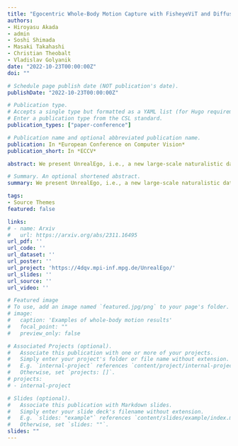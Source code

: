 ```yaml
---
title: "Egocentric Whole-Body Motion Capture with FisheyeViT and Diffusion-Based Motion Refinement"
authors:
- Hiroyasu Akada
- admin
- Soshi Shimada
- Masaki Takahashi
- Christian Theobalt
- Vladislav Golyanik
date: "2022-10-23T00:00:00Z"
doi: ""

# Schedule page publish date (NOT publication's date).
publishDate: "2022-10-23T00:00:00Z"

# Publication type.
# Accepts a single type but formatted as a YAML list (for Hugo requirements).
# Enter a publication type from the CSL standard.
publication_types: ["paper-conference"]

# Publication name and optional abbreviated publication name.
publication: In *European Conference on Computer Vision*
publication_short: In *ECCV*

abstract: We present UnrealEgo, i.e., a new large-scale naturalistic dataset for egocentric 3D human pose estimation. UnrealEgo is based on an advanced concept of eyeglasses equipped with two fisheye cameras that can be used in unconstrained environments. We design their virtual prototype and attach them to 3D human models for stereo view capture. We next generate a large corpus of human motions. As a consequence, UnrealEgo is the first dataset to provide in-the-wild stereo images with the largest variety of motions among existing egocentric datasets. Furthermore, we propose a new benchmark method with a simple but effective idea of devising a 2D keypoint estimation module for stereo inputs to improve 3D human pose estimation. The extensive experiments show that our approach outperforms the previous state-of-the-art methods qualitatively and quantitatively. UnrealEgo and our source codes are available on our project web page (https://4dqv.mpi-inf.mpg.de/UnrealEgo/).

# Summary. An optional shortened abstract.
summary: We present UnrealEgo, i.e., a new large-scale naturalistic dataset for egocentric 3D human pose estimation.

tags:
- Source Themes
featured: false

links:
# - name: Arxiv
#   url: https://arxiv.org/abs/2311.16495
url_pdf: ''
url_code: ''
url_dataset: ''
url_poster: ''
url_project: 'https://4dqv.mpi-inf.mpg.de/UnrealEgo/'
url_slides: ''
url_source: ''
url_video: ''

# Featured image
# To use, add an image named `featured.jpg/png` to your page's folder. 
# image:
#   caption: 'Examples of whole-body motion results'
#   focal_point: ""
#   preview_only: false

# Associated Projects (optional).
#   Associate this publication with one or more of your projects.
#   Simply enter your project's folder or file name without extension.
#   E.g. `internal-project` references `content/project/internal-project/index.md`.
#   Otherwise, set `projects: []`.
# projects:
# - internal-project

# Slides (optional).
#   Associate this publication with Markdown slides.
#   Simply enter your slide deck's filename without extension.
#   E.g. `slides: "example"` references `content/slides/example/index.md`.
#   Otherwise, set `slides: ""`.
slides: ""
---
```


<!-- {{% callout note %}}
Create your slides in Markdown - click the *Slides* button to check out the example.
{{% /callout %}}

Add the publication's **full text** or **supplementary notes** here. You can use rich formatting such as including [code, math, and images](https://docs.hugoblox.com/content/writing-markdown-latex/). -->
